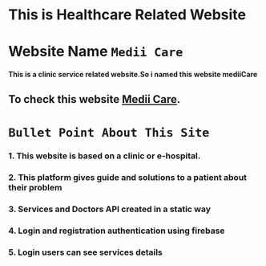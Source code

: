 # This is Healthcare Related Website
# Website Name `Medii Care`
#### This is a clinic service related website.So i named this website mediiCare
## To check this website [Medii Care](https://medii-care.web.app).

# `Bullet Point About This Site`

### 1. This website is based on a clinic or e-hospital.
### 2. This platform gives guide and solutions to a patient about their problem
### 3. Services and Doctors API created in a static way
### 4. Login and registration authentication using firebase
### 5. Login users can see services details
